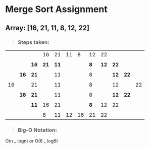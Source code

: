 # Merge Sort Assignment

## Array: [16, 21, 11, 8, 12, 22]

> ### Steps taken:

|     |        |        |        |        |     |     |       |        |        |        |     |
| --- | ------ | ------ | ------ | ------ | --- | --- | ----- | ------ | ------ | ------ | --- |
|     |        |        | 16     | 21     | 11  | 8   | 12    | 22     |        |        |     |
|     |        |        |        |        |     |     |       |        |        |        |     |
|     |        | **16** | **21** | **11** |     |     | **8** | **12** | **22** |        |     |
|     |        |        |        |        |     |     |       |        |        |        |     |
|     | **16** | **21** |        | 11     |     |     | 8     |        | **12** | **22** |     |
|     |        |        |        |        |     |     |       |        |        |        |     |
| 16  |        | 21     |        | 11     |     |     | 8     |        | 12     |        | 22  |
|     |        |        |        |        |     |     |       |        |        |        |     |
|     | **16** | **21** |        | 11     |     |     | 8     |        | **12** | **22** |     |
|     |        |        |        |        |     |     |       |        |        |        |     |
|     |        | **11** | 16     | 21     |     |     | **8** | 12     | 22     |        |     |
|     |        |        |        |        |     |     |       |        |        |        |     |
|     |        |        | 8      | 11     | 12  | 16  | 21    | 22     |        |        |     |

> ### Big-O Notation:

O(n _ logn) or O(6 _ log6)
